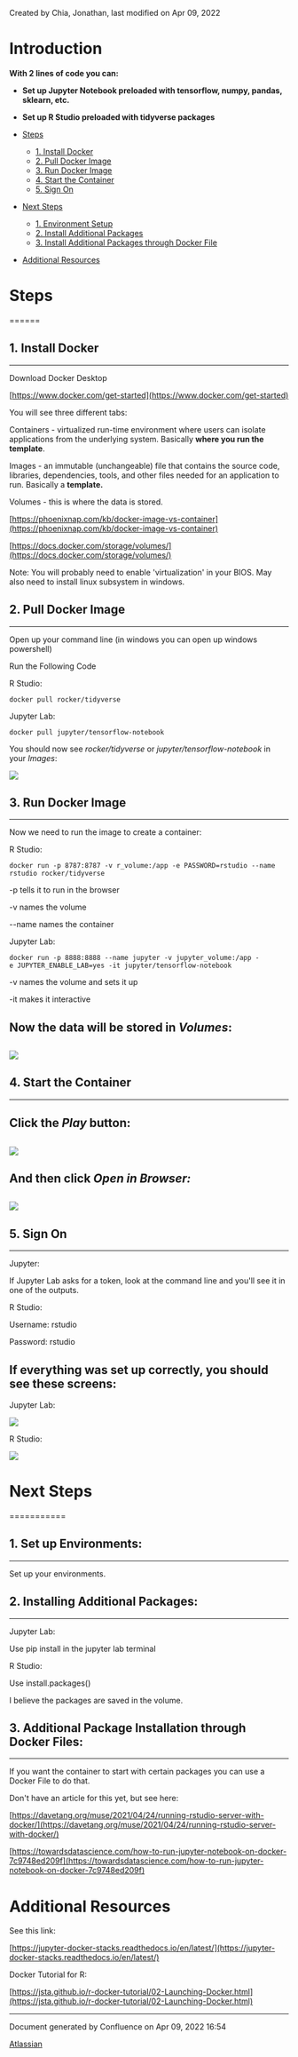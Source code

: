 Created by Chia, Jonathan, last modified on Apr 09, 2022

# Introduction

**With 2 lines of code you can:**

*   **Set up Jupyter Notebook preloaded with tensorflow, numpy, pandas, sklearn, etc.**

*   **Set up R Studio preloaded with tidyverse packages**

* [Steps](#steps)
  * [1. Install Docker](#install)
  * [2. Pull Docker Image](#pull)
  * [3. Run Docker Image](#run)
  * [4. Start the Container](#start_container)
  * [5. Sign On](#sign_on)
* [Next Steps](#next_steps)
  * [1. Environment Setup](#environments)
  * [2. Install Additional Packages](#additional_packages)
  * [3. Install Additional Packages through Docker File](#additional_packages_docker)
* [Additional Resources](#additional_resources)

# Steps <a name="steps"></a>
======

## 1. Install Docker <a name="install"></a>
-----------------

Download Docker Desktop

[https://www.docker.com/get-started](https://www.docker.com/get-started)

  

You will see three different tabs:

Containers - virtualized run-time environment where users can isolate applications from the underlying system. Basically **where you run the template**.

Images - an immutable (unchangeable) file that contains the source code, libraries, dependencies, tools, and other files needed for an application to run. Basically a **template.**

Volumes - this is where the data is stored.

  

[https://phoenixnap.com/kb/docker-image-vs-container](https://phoenixnap.com/kb/docker-image-vs-container)

[https://docs.docker.com/storage/volumes/](https://docs.docker.com/storage/volumes/)

  

Note: You will probably need to enable 'virtualization' in your BIOS. May also need to install linux subsystem in windows. 

## 2. Pull Docker Image <a name="pull"></a>
---------------------

Open up your command line (in windows you can open up windows powershell)

  

Run the Following Code

R Studio:

```linux
docker pull rocker/tidyverse
```

Jupyter Lab:

```linux
docker pull jupyter/tensorflow-notebook
```

You should now see _rocker/tidyverse_ or _jupyter/tensorflow-notebook_ in your _Images_:

![](attachments/95650216/95650222.png)

  

## 3. Run Docker Image <a name="run"></a>
--------------------

Now we need to run the image to create a container:

R Studio:

```linux
docker run -p 8787:8787 -v r_volume:/app -e PASSWORD=rstudio --name rstudio rocker/tidyverse
```

-p tells it to run in the browser

-v names the volume

--name names the container

Jupyter Lab:

```linux
docker run -p 8888:8888 --name jupyter -v jupyter_volume:/app -e JUPYTER_ENABLE_LAB=yes -it jupyter/tensorflow-notebook
```

-v names the volume and sets it up

-it makes it interactive

Now the data will be stored in _Volumes_:
-----------------------------------------

![](attachments/95650216/95650221.png)
--------------------------------------

## 4. Start the Container <a name="start_container"></a>
-----------------------

Click the _Play_ button:
------------------------

![](attachments/95650216/95650220.png)
--------------------------------------

And then click _Open in Browser:_
---------------------------------

![](attachments/95650216/95650219.png)
----------------------------------------

## 5. Sign On <a name="sign_on"></a>
-----------

Jupyter: 

If Jupyter Lab asks for a token, look at the command line and you'll see it in one of the outputs.

  

R Studio:

Username: rstudio

Password: rstudio

  

If everything was set up correctly, you should see these screens:
-----------------------------------------------------------------

Jupyter Lab:

![](attachments/95650216/95650218.png)

  

R Studio:

![](attachments/95650216/95650217.png)

# Next Steps <a name="next_steps"></a>
===========

## 1. Set up Environments: <a name="environments"></a>
--------------------

Set up your environments.

  

## 2. Installing Additional Packages: <a name="additional_packages"></a>
-------------------------------

Jupyter Lab:

Use pip install in the jupyter lab terminal

  

R Studio:

Use install.packages()

  

I believe the packages are saved in the volume.

## 3. Additional Package Installation through Docker Files: <a name="additional_packages_docker"></a>
-----------------------------------------------------

If you want the container to start with certain packages you can use a Docker File to do that.

  

Don't have an article for this yet, but see here:

[https://davetang.org/muse/2021/04/24/running-rstudio-server-with-docker/](https://davetang.org/muse/2021/04/24/running-rstudio-server-with-docker/)

[https://towardsdatascience.com/how-to-run-jupyter-notebook-on-docker-7c9748ed209f](https://towardsdatascience.com/how-to-run-jupyter-notebook-on-docker-7c9748ed209f)

  

  

  

  

  

# Additional Resources <a name="additional_resources"></a>

See this link:

[https://jupyter-docker-stacks.readthedocs.io/en/latest/](https://jupyter-docker-stacks.readthedocs.io/en/latest/)

  

Docker Tutorial for R:

[https://jsta.github.io/r-docker-tutorial/02-Launching-Docker.html](https://jsta.github.io/r-docker-tutorial/02-Launching-Docker.html)


---
Document generated by Confluence on Apr 09, 2022 16:54

[Atlassian](http://www.atlassian.com/)
